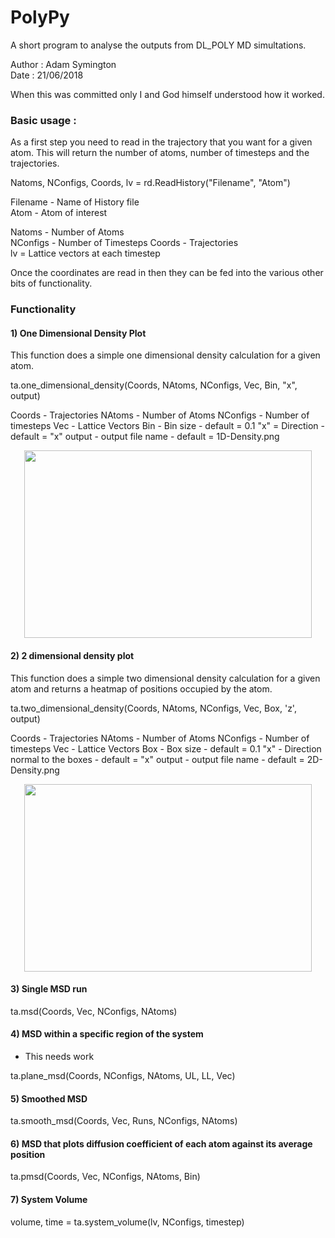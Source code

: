 # PolyPy 

A short program to analyse the outputs from DL_POLY MD simultations.

Author : Adam Symington   
Date   : 21/06/2018  


When this was committed only I and God himself understood how it worked. 


### Basic usage :

As a first step you need to read in the trajectory that you want for a given atom. This will 
return the number of atoms, number of timesteps and the trajectories. 

Natoms, NConfigs, Coords, lv = rd.ReadHistory("Filename", "Atom")  
  
Filename - Name of History file  
Atom - Atom of interest  

Natoms - Number of Atoms  
NConfigs - Number of Timesteps
Coords - Trajectories  
lv = Lattice vectors at each timestep

Once the coordinates are read in then they can be fed into the various other bits of functionality.  

### Functionality

#### 1) One Dimensional Density Plot  

This function does a simple one dimensional density calculation for a given atom. 

ta.one_dimensional_density(Coords, NAtoms, NConfigs, Vec, Bin, "x", output)

Coords - Trajectories 
NAtoms - Number of Atoms
NConfigs - Number of timesteps
Vec - Lattice Vectors
Bin - Bin size - default = 0.1
"x" = Direction - default = "x"
output - output file name - default = 1D-Density.png


<p align="center">
  <img width="460" height="300" src="https://github.com/symmy596/PolyPy/blob/master/Plots/1D-Density.png">
</p>

#### 2) 2 dimensional density plot

This function does a simple two dimensional density calculation for a given atom and returns a heatmap of positions occupied by the atom.

ta.two_dimensional_density(Coords, NAtoms, NConfigs, Vec, Box, 'z', output)

Coords - Trajectories
NAtoms - Number of Atoms
NConfigs - Number of timesteps
Vec - Lattice Vectors
Box - Box size - default = 0.1
"x" - Direction normal to the boxes - default = "x"
output - output file name - default = 2D-Density.png 

<p align="center">
  <img width="460" height="300" src="https://github.com/symmy596/PolyPy/blob/master/Plots/2D-Density.png">
</p>


#### 3) Single MSD run

ta.msd(Coords, Vec, NConfigs, NAtoms)


#### 4) MSD within a specific region of the system
- This needs work

ta.plane_msd(Coords, NConfigs, NAtoms, UL, LL, Vec)


#### 5) Smoothed MSD

ta.smooth_msd(Coords, Vec, Runs, NConfigs, NAtoms)


#### 6) MSD that plots diffusion coefficient of each atom against its average position 

ta.pmsd(Coords, Vec, NConfigs, NAtoms, Bin)

#### 7) System Volume

volume, time = ta.system_volume(lv, NConfigs, timestep)


